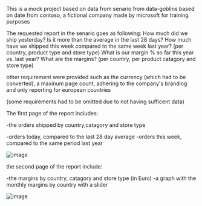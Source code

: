 This is a mock project based on data from senario from data-goblins based on date from contoso, a fictional company made by microsoft for training purposes 

The requested report in the senario goes as following:
How much did we ship yesterday? Is it more than the average in the last 28 days?
How much have we shipped this week compared to the same week last year? 
(per country, product type and store type)
What is our margin % so far this year vs. last year?
What are the margins? (per country, per product catagory and store type)

other requirement were provided such as the currency (which had to be converted), a maxinum page count, adhering to the company's branding and
only reporting for european countries

(some requirements had to be omitted due to not having sufficent data)

The first page of the report includes:

-the orders shipped by country,catagory and store type

-orders today, compared to the last 28 day average
-orders this week, compared to the same period last year

![image](https://github.com/islam-Abdulhameid/PowerBI-mock-project/assets/151693812/233b9606-cff9-4e1b-924a-e25c0487930d)

the second page of the report include:

-the margins by country, catagory and store type (in Euro)
-a graph with the monthly margins by country with a slider

![image](https://github.com/islam-Abdulhameid/PowerBI-mock-project/assets/151693812/682a4efd-85fa-4912-b052-94f5e418c7a7)






